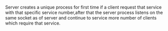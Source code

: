 Server creates a unique process for first time if a client request that service with that specific service number,after that the server process listens on the same socket as of server and continue to service more number of clients which require that service.